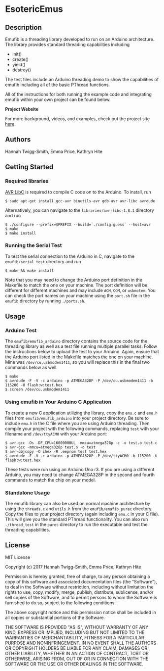 # EsotericEmus

## Description

Emufib is a threading library developed to run on an Arduino architecture.  The library provides standard threading capabilities including 

* init() 
* create()
* yield()
* destroy()

The test files include an Arduino threading demo to show the capabilities of emufib including all of the basic PThread functions.  

All of the instructions for both running the example code and integrating emufib within your own project can be found below. 

**Project Website**

For more background, videos, and examples, check out the project site [here](https://hannahtwiggsmith.github.io/SoftSysEsotericEmus/).

## Authors

Hannah Twigg-Smith, Emma Price, Kathryn Hite

## Getting Started

### Required libraries

[AVR LibC](http://www.nongnu.org/avr-libc/) is required to compile C code on to the Arduino.  To install, run

`$ sudo apt-get install gcc-avr binutils-avr gdb-avr avr-libc avrdude`

Alternatively, you can navigate to the `libraries/avr-libc-1.8.1` directory and run

```
$ ./configure --prefix=$PREFIX --build=`./config.guess` --host=avr
$ make
$ make install
```

### Running the Serial Test

To test the serial connection to the Arduino in C, navigate to the `emufib/serial_test` directory and run

`$ make && make install`

Note that you may need to change the Arduino port definition in the Makefile to match the one on your machine. The port definition will be different for different machines and may include `ACM`, `COM`, or `usbmotem`.  You can check the port names on your machine using the `port.sh` file in the `emufib` directory by running `./ports.sh`.

## Usage

### Arduino Test

The `emufib/emufib_arduino` directory contains the source code for the threading library as well as a test file running multiple parallel tasks.  Follow the instructions below to upload the test to your Arduino.  Again, ensure that the Arduino port listed in the Makefile matches the one on your machine.  Mine was `/dev/cu.usbmodem1411`, so you will replace this in the final two commands below as well.  


```
$ make
$ avrdude -F -V -c arduino -p ATMEGA328P -P /dev/cu.usbmodem1411 -b 115200 -U flash:w:test.hex
$ screen /dev/cu.usbmodem1411
```

### Using emufib in Your Arduino C Application

To create a new C application utilizing the library, copy the `emu.c` and `emu.h` files from `emufib/emufib_arduino` into your project directory.  Be sure to include `emu.h` in the C file where you are using Arduino threading.  Then compile your project with the following commands, replacing `test` with your filename and `/dev/ttyACM0` with your Arduino port:

```
$ avr-gcc -Os -DF_CPU=16000000UL -mmcu=atmega328p -c -o test.o test.c
$ avr-gcc -mmcu=atmega328p test.o -o test
$ avr-objcopy -O ihex -R .eeprom test test.hex
$ avrdude -F -V -c arduino -p ATMEGA328P -P /dev/ttyACM0 -b 115200 -U flash:w:test.hex
```

These tests were run using an Arduino Uno r3.  If you are using a different Arduino, you may need to change ATMEGA328P in the second and fourth commands to match the chip on your model.

### Standalone Usage

The emufib library can also be used on normal machine architecture by using the `threads.c` and `utils.h` from the `emufib/emufib_purec` directory.  Copy the files to your project directory (again including `emu.c` in your C file).  This will give you the standard PThread functionality.  You can also run `./thread_test` in the `purec` directory to run the executable and test the threading capabilities.

## License

MIT License

Copyright (c) 2017 Hannah Twigg-Smith, Emma Price, Kathryn Hite

Permission is hereby granted, free of charge, to any person obtaining a copy
of this software and associated documentation files (the "Software"), to deal
in the Software without restriction, including without limitation the rights
to use, copy, modify, merge, publish, distribute, sublicense, and/or sell
copies of the Software, and to permit persons to whom the Software is
furnished to do so, subject to the following conditions:

The above copyright notice and this permission notice shall be included in all
copies or substantial portions of the Software.

THE SOFTWARE IS PROVIDED "AS IS", WITHOUT WARRANTY OF ANY KIND, EXPRESS OR
IMPLIED, INCLUDING BUT NOT LIMITED TO THE WARRANTIES OF MERCHANTABILITY,
FITNESS FOR A PARTICULAR PURPOSE AND NONINFRINGEMENT. IN NO EVENT SHALL THE
AUTHORS OR COPYRIGHT HOLDERS BE LIABLE FOR ANY CLAIM, DAMAGES OR OTHER
LIABILITY, WHETHER IN AN ACTION OF CONTRACT, TORT OR OTHERWISE, ARISING FROM,
OUT OF OR IN CONNECTION WITH THE SOFTWARE OR THE USE OR OTHER DEALINGS IN THE
SOFTWARE.

